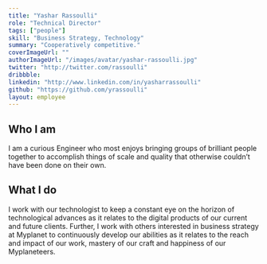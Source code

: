 ```yaml
---
title: "Yashar Rassoulli"
role: "Technical Director"
tags: ["people"]
skill: "Business Strategy, Technology"
summary: "Cooperatively competitive."
coverImageUrl: ""
authorImageUrl: "/images/avatar/yashar-rassoulli.jpg"
twitter: "http://twitter.com/rassoulli"
dribbble: 
linkedin: "http://www.linkedin.com/in/yasharrassoulli"
github: "https://github.com/yrassoulli"
layout: employee
---
```


## Who I am

I am a curious Engineer who most enjoys bringing groups of brilliant people together to accomplish things of scale and quality that otherwise couldn’t have been done on their own.

## What I do

I work with our technologist to keep a constant eye on the horizon of technological advances as it relates to the digital products of our current and future clients. Further, I work with others interested in business strategy at Myplanet to continuously develop our abilities as it relates to the reach and impact of our work, mastery of our craft and happiness of our Myplaneteers.
